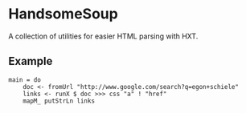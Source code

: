 # HandsomeSoup

A collection of utilities for easier HTML parsing with HXT.

## Example

    main = do
        doc <- fromUrl "http://www.google.com/search?q=egon+schiele"
        links <- runX $ doc >>> css "a" ! "href"
        mapM_ putStrLn links

